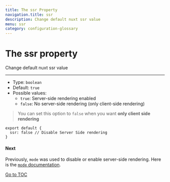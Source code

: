 ```yaml
---
title: The ssr Property
navigation.title: ssr
description: Change default nuxt ssr value
menu: ssr
category: configuration-glossary
---
```

# The ssr property

Change default nuxt ssr value

---

- Type: `boolean`
- Default: `true`
- Possible values:
  - `true`: Server-side rendering enabled
  - `false`: No server-side rendering (only client-side rendering)

> You can set this option to `false` when you want **only client side rendering**

```js{}[nuxt.config.js]
export default {
  ssr: false // Disable Server Side rendering
}
```

#### Next
Previously, `mode` was used to disable or enable server-side rendering. Here is the [`mode` documentation](./configuration-glossary/configuration-mode).

<span style='float: footnote;'><a href="../index.html#toc">Go to TOC</a></span>
